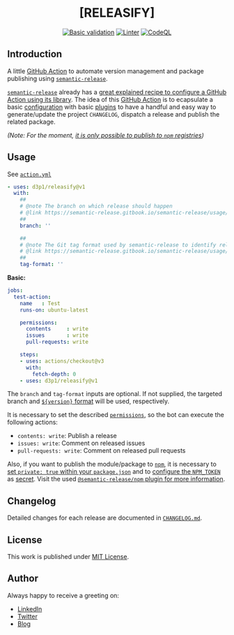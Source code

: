 <div align=center>

# [RELEASIFY]

[![Basic validation](https://github.com/d3p1/semantic-release-action/actions/workflows/basic-validation.yml/badge.svg)](https://github.com/d3p1/semantic-release-action/actions/workflows/basic-validation.yml)
[![Linter](https://github.com/d3p1/semantic-release-action/actions/workflows/linter.yml/badge.svg)](https://github.com/d3p1/semantic-release-action/actions/workflows/linter.yml)
[![CodeQL](https://github.com/d3p1/semantic-release-action/actions/workflows/codeql-analysis.yml/badge.svg)](https://github.com/d3p1/semantic-release-action/actions/workflows/codeql-analysis.yml)

</div>

## Introduction

A little [GitHub Action](https://docs.github.com/en/actions) to automate version management and package publishing using [`semantic-release`](https://semantic-release.gitbook.io/semantic-release/). 

[`semantic-release`](https://semantic-release.gitbook.io/semantic-release/) already has a [great explained recipe to configure a GitHub Action using its library](https://semantic-release.gitbook.io/semantic-release/recipes/ci-configurations/github-actions). The idea of this [GitHub Action](https://docs.github.com/en/actions) is to ecapsulate a basic [configuration](https://semantic-release.gitbook.io/semantic-release/usage/configuration) with basic [plugins](https://semantic-release.gitbook.io/semantic-release/usage/plugins) to have a handful and easy way to generate/update the project `CHANGELOG`, dispatch a release and publish the related package.

*(Note: For the moment, [it is only possible to publish to `npm` registries](https://github.com/d3p1/semantic-release-action/issues/7))*

## Usage

See [`action.yml`](action.yml)

```yaml
- uses: d3p1/releasify@v1
  with:
    ##
    # @note The branch on which release should happen
    # @link https://semantic-release.gitbook.io/semantic-release/usage/configuration#branches
    ##
    branch: ''

    ##
    # @note The Git tag format used by semantic-release to identify releases
    # @link https://semantic-release.gitbook.io/semantic-release/usage/configuration#tagformat
    ##
    tag-format: ''
```

**Basic:**

```yaml
jobs:
  test-action:
    name   : Test
    runs-on: ubuntu-latest

    permissions:
      contents     : write 
      issues       : write 
      pull-requests: write 

    steps:
    - uses: actions/checkout@v3
      with:
        fetch-depth: 0
    - uses: d3p1/releasify@v1
```

The `branch` and `tag-format` inputs are optional. If not supplied, the targeted branch and [`${version}` format](https://lodash.com/docs#template) will be used, respectively.

It is necessary to set the described [`permissions`](https://docs.github.com/en/actions/using-jobs/assigning-permissions-to-jobs), so the bot can execute the following actions:

- `contents: write`: Publish a release 
- `issues: write`: Comment on released issues  
- `pull-requests: write`: Comment on released pull requests  

Also, if you want to publish the module/package to [`npm`](https://www.npmjs.com/), it is necessary to [set `private: true` within your `package.json`](https://semantic-release.gitbook.io/semantic-release/support/faq#why-is-the-package) and to [configure the `NPM_TOKEN`](https://semantic-release.gitbook.io/semantic-release/usage/ci-configuration) as [secret](https://docs.github.com/en/actions/security-guides/using-secrets-in-github-actions). Visit the used [`@semantic-release/npm` plugin for more information](https://github.com/semantic-release/npm).

## Changelog

Detailed changes for each release are documented in [`CHANGELOG.md`](./CHANGELOG.md).

## License

This work is published under [MIT License](license).

## Author

Always happy to receive a greeting on:

- [LinkedIn](https://www.linkedin.com/in/cristian-marcelo-de-picciotto/) 
- [Twitter](https://twitter.com/___d3p1)
- [Blog](https://d3p1.dev/)